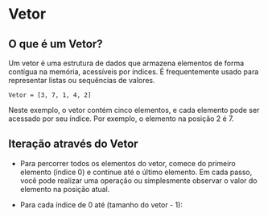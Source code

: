 # Vetor

## O que é um Vetor? 

Um vetor é uma estrutura de dados que armazena elementos de forma contígua na memória, acessíveis por índices. É frequentemente usado para representar listas ou sequências de valores.

    Vetor = [3, 7, 1, 4, 2]


Neste exemplo, o vetor contém cinco elementos, e cada elemento pode ser acessado por seu índice. Por exemplo, o elemento na posição 2 é 7.

## Iteração através do Vetor

- Para percorrer todos os elementos do vetor, comece do primeiro elemento (índice 0) e continue até o último elemento. Em cada passo, você pode realizar uma operação ou simplesmente observar o valor do elemento na posição atual.

- Para cada índice de 0 até (tamanho do vetor - 1):


